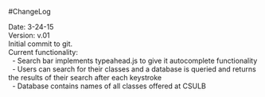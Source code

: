 #ChangeLog

Date:  3-24-15 <br>
Version: v.01  <br>
  Initial commit to git. <br>
  Current functionality:<br>
   &nbsp; - Search bar implements typeahead.js to give it autocomplete functionality<br>
   &nbsp;  - Users can search for their classes and a database is queried and returns the results of their search after each keystroke<br>
   &nbsp; - Database contains names of all classes offered at CSULB<br>
